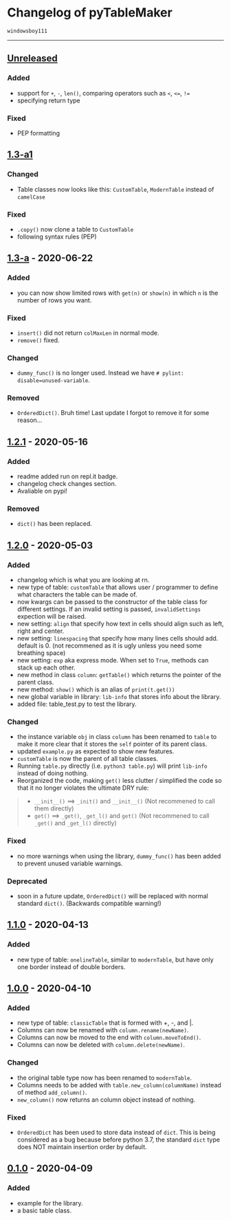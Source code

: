 # Changelog of pyTableMaker
    windowsboy111

---

## [Unreleased]
### Added
- support for `+`, `-`, `len()`, comparing operators such as `<`, `<=`, `!=`
- specifying return type
### Fixed
- PEP formatting

## [1.3-a1]
### Changed
- Table classes now looks like this: `CustomTable`, `ModernTable` instead of `camelCase`
### Fixed
- `.copy()` now clone a table to `CustomTable`
- following syntax rules (PEP)

## [1.3-a] - 2020-06-22
### Added
- you can now show limited rows with `get(n)` or `show(n)` in which `n` is the number of rows you want.
### Fixed
- `insert()` did not return `colMaxLen` in normal mode.
- `remove()` fixed.
### Changed
- `dummy_func()` is no longer used. Instead we have `# pylint: disable=unused-variable`.
### Removed
- `OrderedDict()`. Bruh time! Last update I forgot to remove it for some reason...

## [1.2.1] - 2020-05-16
### Added
- readme added run on repl.it badge.
- changelog check changes section.
- Avaliable on pypi!
### Removed
- `dict()` has been replaced.

## [1.2.0] - 2020-05-03
### Added
- changelog which is what you are looking at rn.
- new type of table: `customTable` that allows user / programmer to define what characters the table can be made of.
- now kwargs can be passed to the constructor of the table class for different settings. If an invalid setting is passed, `invalidSettings` expection will be raised.
- new setting: `align` that specify how text in cells should align such as left, right and center.
- new setting: `linespacing` that specify how many lines cells should add. default is 0. (not recommened as it is ugly unless you need some breathing space)
- new setting: `exp` aka express mode. When set to `True`, methods can stack up each other.
- new method in class `column`: `getTable()` which returns the pointer of the parent class.
- new method: `show()` which is an alias of `print(t.get())`
- new global variable in library: `lib-info` that stores info about the library.
- added file: table_test.py to test the library.
### Changed
- the instance variable `obj` in class `column` has been renamed to `table` to make it more clear that it stores the `self` pointer of its parent class.
- updated `example.py` as expected to show new features.
- `customTable` is now the parent of all table classes.
- Running `table.py` directly (i.e. `python3 table.py`) will print `lib-info` instead of doing nothing.
- Reorganized the code, making `get()` less clutter / simplified the code so that it no longer violates the ultimate DRY rule:
> - `__init__()` ==> `_init()` and `__init__()`              (Not recommened to call them directly)
> - `get()`      ==> `_get()`, `_get_l()` and `get()`        (Not recommened to call `_get()` and `_get_l()` directly)
### Fixed
- no more warnings when using the library, `dummy_func()` has been added to prevent unused variable warnings.
### Deprecated
- soon in a future update, `OrderedDict()` will be replaced with normal standard `dict()`. (Backwards compatible warning!)


## [1.1.0] - 2020-04-13
### Added
- new type of table: `onelineTable`, similar to `modernTable`, but have only one border instead of double borders.

## [1.0.0] - 2020-04-10
### Added
- new type of table: `classicTable` that is formed with +, -, and |.
- Columns can now be renamed with `column.rename(newName)`.
- Columns can now be moved to the end with `column.moveToEnd()`.
- Columns can now be deleted with `column.delete(newName)`.
### Changed
- the original table type now has been renamed to `modernTable`.
- Columns needs to be added with `table.new_column(columnName)` instead of method `add_column()`.
- `new_column()` now returns an column object instead of nothing.
### Fixed
- `OrderedDict` has been used to store data instead of `dict`. This is being considered as a bug because before python 3.7, the standard `dict` type does NOT maintain insertion order by default.

## [0.1.0] - 2020-04-09
### Added
- example for the library.
- a basic table class.

[Unreleased]:   https://github.com/windowsboy111/pyTableMaker/compare/1.3-a1...HEAD
[1.3-a1]:       https://github.com/windowsboy111/pyTableMaker/compare/1.3-a...1.3-a1
[1.3-a]:        https://github.com/windowsboy111/pyTableMaker/compare/1.2.1...1.3-a
[1.2.1]:        https://github.com/windowsboy111/pyTableMaker/compare/v1.2.0...1.2.1
[1.2.0]:        https://github.com/windowsboy111/pyTableMaker/compare/v1.1.0...v1.2.0
[1.1.0]:        https://github.com/windowsboy111/pyTableMaker/compare/v1.0.0...v1.1.0
[1.0.0]:        https://github.com/windowsboy111/pyTableMaker/compare/v0.1.0...v1.0.0
[0.1.0]:        https://github.com/windowsboy111/pyTableMaker/releases/tag/v0.1.0
